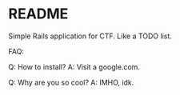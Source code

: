# README
Simple Rails application for CTF. Like a TODO list.

FAQ:

 Q: How to install?
 A: Visit a google.com.

 Q: Why are you so cool?
 A: IMHO, idk.
